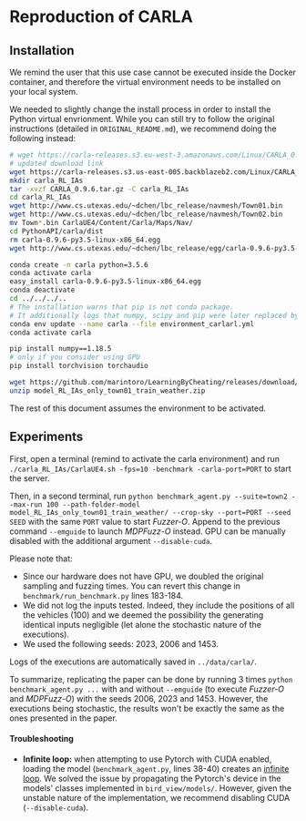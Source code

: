 # Reproduction of CARLA

## Installation

We remind the user that this use case cannot be executed inside the Docker container, and therefore the virtual environment needs to be installed on your local system.

We needed to slightly change the install process in order to install the Python virtual envrionment. While you can still try to follow the original instructions (detailed in `ORIGINAL_README.md`), we recommend doing the following instead:
```bash
# wget https://carla-releases.s3.eu-west-3.amazonaws.com/Linux/CARLA_0.9.6.tar.gz
# updated download link
wget https://carla-releases.s3.us-east-005.backblazeb2.com/Linux/CARLA_0.9.6.tar.gz
mkdir carla_RL_IAs
tar -xvzf CARLA_0.9.6.tar.gz -C carla_RL_IAs
cd carla_RL_IAs
wget http://www.cs.utexas.edu/~dchen/lbc_release/navmesh/Town01.bin
wget http://www.cs.utexas.edu/~dchen/lbc_release/navmesh/Town02.bin
mv Town*.bin CarlaUE4/Content/Carla/Maps/Nav/
cd PythonAPI/carla/dist
rm carla-0.9.6-py3.5-linux-x86_64.egg
wget http://www.cs.utexas.edu/~dchen/lbc_release/egg/carla-0.9.6-py3.5-linux-x86_64.egg

conda create -n carla python=3.5.6
conda activate carla
easy_install carla-0.9.6-py3.5-linux-x86_64.egg
conda deactivate
cd ../../../..
# The installation warns that pip is not conda package.
# It additionally logs that numpy, scipy and pip were later replaced by the same version (1.15.2, 1.1.0 and 10.0.1)...
conda env update --name carla --file environment_carlarl.yml
conda activate carla

pip install numpy==1.18.5
# only if you consider using GPU
pip install torchvision torchaudio

wget https://github.com/marintoro/LearningByCheating/releases/download/v1.0/model_RL_IAs_only_town01_train_weather.zip
unzip model_RL_IAs_only_town01_train_weather.zip
```
The rest of this document assumes the environment to be activated.

## Experiments

First, open a terminal (remind to activate the carla environment) and run `./carla_RL_IAs/CarlaUE4.sh -fps=10 -benchmark -carla-port=PORT` to start the server.

Then, in a second terminal, run `python benchmark_agent.py --suite=town2 --max-run 100 --path-folder-model model_RL_IAs_only_town01_train_weather/ --crop-sky --port=PORT --seed SEED` with the same `PORT` value to start *Fuzzer-O*. Append to the previous command `--emguide` to launch *MDPFuzz-O* instead.
GPU can be manually disabled with the additional argument `--disable-cuda`.

Please note that:
- Since our hardware does not have GPU, we doubled the original sampling and fuzzing times. You can revert this change in `benchmark/run_benchmark.py` lines 183-184.
- We did not log the inputs tested. Indeed, they include the positions of all the vehicles (100) and we deemed the possibility the generating identical inputs negligible (let alone the stochastic nature of the executions).
- We used the following seeds: 2023, 2006 and 1453.

Logs of the executions are automatically saved in `../data/carla/`.

To summarize, replicating the paper can be done by running 3 times `python benchmark_agent.py ...` with and without `--emguide` (to execute *Fuzzer-O* and *MDPFuzz-O*) with the seeds 2006, 2023 and 1453. However, the executions being stochastic, the results won't be exactly the same as the ones presented in the paper.

#### Troubleshooting

- **Infinite loop:** when attempting to use Pytorch with CUDA enabled, loading the model (`benchmark_agent.py`, lines 38-40) creates an <ins>infinite loop</ins>. We solved the issue by propagating the Pytorch's device in the models' classes implemented in `bird_view/models/`. However, given the unstable nature of the implementation, we recommend disabling CUDA (`--disable-cuda`).